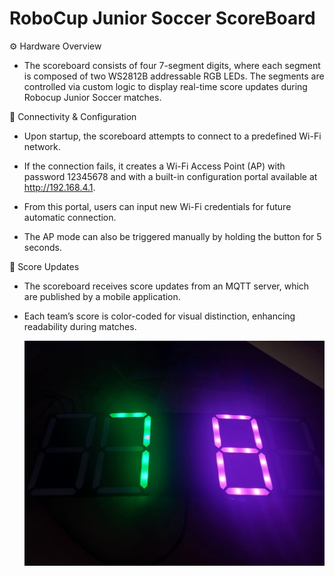 # RoboCup Junior Soccer ScoreBoard

⚙️ Hardware Overview

- The scoreboard consists of four 7-segment digits, where each segment is composed of two WS2812B addressable RGB LEDs. The segments are controlled via custom logic to display real-time score updates   during Robocup Junior Soccer matches.
  

📡 Connectivity & Configuration

  - Upon startup, the scoreboard attempts to connect to a predefined Wi-Fi network.

  - If the connection fails, it creates a Wi-Fi Access Point (AP) with password 12345678 and with a built-in configuration portal available at http://192.168.4.1.

  - From this portal, users can input new Wi-Fi credentials for future automatic connection.

  - The AP mode can also be triggered manually by holding the button for 5 seconds.
  

  🔄 Score Updates

  - The scoreboard receives score updates from an MQTT server, which are published by a mobile application.

  - Each team’s score is color-coded for visual distinction, enhancing readability during matches.

    ![Scoreboard](scoreboard.jpg)
